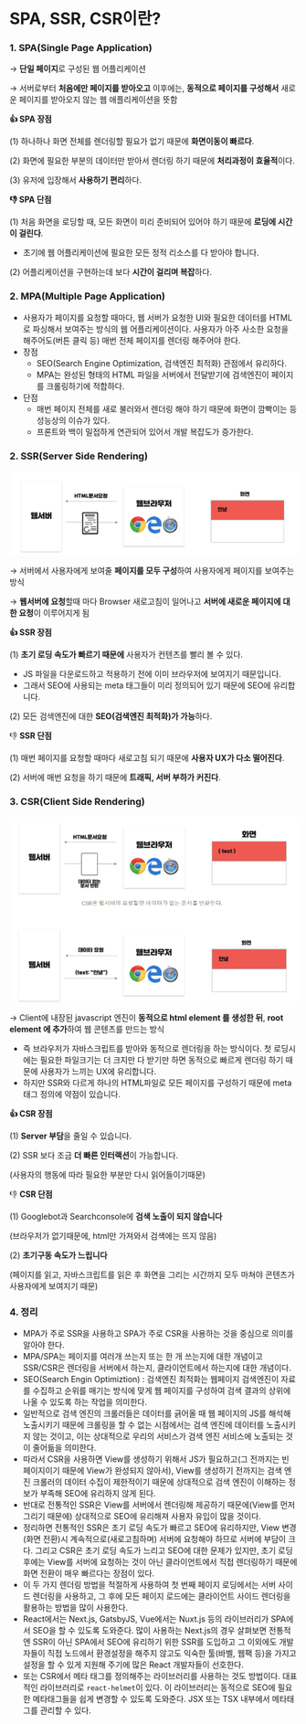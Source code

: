 # SPA, SSR, CSR이란?



### 1. SPA(Single Page Application)

→ **단일 페이지**로 구성된 웹 어플리케이션

→ 서버로부터 **처음에만 페이지를 받아오고** 이후에는, **동적으로 페이지를 구성해서** 새로운 페이지를 받아오지 않는 웹 애플리케이션을 뜻함

**👍 SPA 장점**

(1) 하나하나 화면 전체를 렌더링할 필요가 없기 때문에 **화면이동이 빠르다**.

(2) 화면에 필요한 부분의 데이터만 받아서 렌더링 하기 때문에 **처리과정이 효율적**이다.

(3) 유저에 입장해서 **사용하기 편리**하다.

**👎 SPA 단점**

(1) 처음 화면을 로딩할 때, 모든 화면이 미리 준비되어 있어야 하기 때문에 **로딩에 시간이 걸린다**.

- 초기에 웹 어플리케이션에 필요한 모든 정적 리소스를 다 받아야 합니다.

(2) 어플리케이션을 구현하는데 보다 **시간이 걸리며 복잡**하다.



### 2. MPA(Multiple Page Application)

- 사용자가 페이지를 요청할 때마다, 웹 서버가 요청한 UI와 필요한 데이터를 HTML로 파싱해서 보여주는 방식의 웹 어플리케이션이다. 사용자가 아주 사소한 요청을 해주어도(버튼 클릭 등) 매번 전체 페이지를 렌더링 해주어야 한다.
- 장점
  - SEO(Search Engine Optimization, 검색엔진 최적화) 관점에서 유리하다.
  - MPA는 완성된 형태의 HTML 파일을 서버에서 전달받기에 검색엔진이 페이지를 크롤링하기에 적합하다.
- 단점
  - 매번 페이지 전체를 새로 불러와서 렌더링 해야 하기 때문에 화면이 깜빡이는 등 성능상의 이슈가 있다.
  - 프론트와 백이 밀접하게 연관되어 있어서 개발 복잡도가 증가한다.



### 2. SSR(Server Side Rendering)

![1.png](./img/1.png.png)

→ 서버에서 사용자에게 보여줄 **페이지를 모두 구성**하여 사용자에게 페이지를 보여주는 방식

→ **웹서버에 요청**할때 마다 Browser 새로고침이 일어나고 **서버에 새로운 페이지에 대한 요청**이 이루어지게 됨

**👍 SSR 장점**

(1) **초기 로딩 속도가 빠르기 때문에** 사용자가 컨텐츠를 빨리 볼 수 있다.

- JS 파일을 다운로드하고 적용하기 전에 이미 브라우저에 보여지기 때문입니다.
- 그래서 SEO에 사용되는 meta 태그들이 미리 정의되어 있기 때문에 SEO에 유리합니다.

(2) 모든 검색엔진에 대한 **SEO(검색엔진 최적화)가 가능**하다.

👎 **SSR 단점**

(1) 매번 페이지를 요청할 때마다 새로고침 되기 때문에 **사용자 UX가 다소 떨어진다**.

(2) 서버에 매번 요청을 하기 때문에 **트래픽, 서버 부하가 커진다**.



### 3. CSR(Client Side Rendering)

![](./img/2.png)

→ Client에 내장된 javascript 엔진이 **동적으로 html element 를 생성한 뒤**, **root element 에 추가**하여 웹 콘텐츠를 만드는 방식

- 즉 브라우저가 자바스크립트를 받아와 동적으로 렌더링을 하는 방식이다. 첫 로딩시에는 필요한 파일크기는 더 크지만 다 받기만 하면 동적으로 빠르게 렌더링 하기 때문에 사용자가 느끼는 UX에 유리합니다.
- 하지만 SSR와 다르게 하나의 HTML파일로 모든 페이지를 구성하기 때문에 meta 태그 정의에 약점이 있습니다.

**👍 CSR 장점**

(1) **Server 부담**을 줄일 수 있습니다.

(2) SSR 보다 조금 **더 빠른 인터랙션**이 가능합니다.

(사용자의 행동에 따라 필요한 부분만 다시 읽어들이기때문)

👎 **CSR 단점**

(1) Googlebot과 Searchconsole에 **검색 노출이 되지 않습니다**

(브라우저가 없기때문에, html만 가져와서 검색에는 뜨지 않음)

(2) **초기구동 속도가 느립니다**

(페이지를 읽고, 자바스크립트를 읽은 후 화면을 그리는 시간까지 모두 마쳐야 콘텐츠가 사용자에게 보여지기 때문)



### 4. 정리

- MPA가 주로 SSR을 사용하고 SPA가 주로 CSR을 사용하는 것을 중심으로 의미를 알아야 한다.
- MPA/SPA는 페이지를 여러개 쓰는지 또는 한 개 쓰는지에 대한 개념이고 SSR/CSR은 렌더링을 서버에서 하는지, 클라이언트에서 하는지에 대한 개념이다.
- SEO(Search Engin Optimiztion) : 검색엔진 최적화는 웹페이지 검색엔진이 자료를 수집하고 순위를 매기는 방식에 맞게 웹 페이지를 구성하여 검색 결과의 상위에 나올 수 있도록 하는 작업을 의미한다.
- 일반적으로 검색 엔진의 크롤러들은 데이터를 긁어올 때 웹 페이지의 JS를 해석해 노출시키기 때문에 크롤링을 할 수 없는 시점에서는 검색 엔진에 데이터를 노출시키지 않는 것이고, 이는 상대적으로 우리의 서비스가 검색 엔진 서비스에 노출되는 것이 줄어듦을 의미한다.
- 따라서 CSR을 사용하면 View를 생성하기 위해서 JS가 필요하고(그 전까지는 빈 페이지이기 때문에 View가 완성되지 않아서), View를 생성하기 전까지는 검색 엔진 크롤러의 데이터 수집이 제한적이기 때문에 상대적으로 검색 엔진이 이해하는 정보가 부족해 SEO에 유리하지 않게 된다.
- 반대로 전통적인 SSR은 View를 서버에서 렌더링해 제공하기 때문에(View를 먼저 그리기 때문에) 상대적으로 SEO에 유리해져 사용자 유입이 많을 것이다.
- 정리하면 전통적인 SSR은 초기 로딩 속도가 빠르고 SEO에 유리하지만, View 변경(화면 전환)시 계속적으로(새로고침하며) 서버에 요청해야 하므로 서버에 부담이 크다. 그리고 CSR은 초기 로딩 속도가 느리고 SEO에 대한 문제가 있지만, 초기 로딩 후에는 View를 서버에 요청하는 것이 아닌 클라이언트에서 직접 렌더링하기 때문에 화면 전환이 매우 빠르다는 장점이 있다.
- 이 두 가지 렌더링 방법을 적절하게 사용하여 첫 번째 페이지 로딩에서는 서버 사이드 렌더링을 사용하고, 그 후에 모든 페이지 로드에는 클라이언트 사이드 렌더링을 활용하는 방법을 많이 사용한다.
- React에서는 Next.js, GatsbyJS, Vue에서는 Nuxt.js 등의 라이브러리가 SPA에서 SEO을 할 수 있도록 도와준다. 많이 사용하는 Next.js의 경우 살펴보면 전통적엔 SSR이 아닌 SPA에서 SEO에 유리하기 위한 SSR를 도입하고 그 이외에도 개발자들이 직접 노드에서 환경설정을 해주지 않고도 익숙한 툴(바벨, 웹팩 등)을 가지고 설정을 할 수 있게 지원해 주기에 많은 React 개발자들이 선호한다.
- 또는 CSR에서 메타 태그를 정의해주는 라이브러리를 사용하는 것도 방법이다. 대표적인 라이브러리로 `react-helmet`이 있다. 이 라이브러리는 동적으로 SEO에 필요한 메타태그들을 쉽게 변경할 수 있도록 도와준다. JSX 또는 TSX 내부에서 메타태그를 관리할 수 있다.